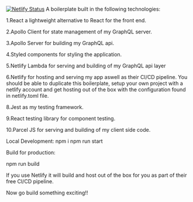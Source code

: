 [![Netlify Status](https://api.netlify.com/api/v1/badges/f587b7de-57fb-440f-b1af-47851c6afd8a/deploy-status)](https://app.netlify.com/sites/quizzical-joliot-836d1e/deploys)
A boilerplate built in the following technologies:

1.React a lightweight alternative to React for the front end.

2.Apollo Client for state management of my GraphQL server.

3.Apollo Server for building my GraphQL api.

4.Styled components for styling the application.

5.Netlify Lambda for serving and building of my GraphQL api layer

6.Netlify for hosting and serving my app aswell as their CI/CD pipeline. You should be able to duplicate this boilerplate, setup your own project with a netlify account and get hosting out of the box with the configuration found in netlify.toml file.

8.Jest as my testing framework.

9.React testing library for component testing.

10.Parcel JS for serving and building of my client side code.

Local Development:
npm i
npm run start

Build for production:

npm run build

If you use Netlify it will build and host out of the box for you as part of their free CI/CD pipeline.

Now go build something exciting!!
